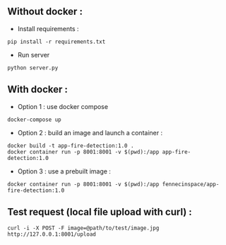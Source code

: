 ## Without docker : 

- Install requirements : 

```
pip install -r requirements.txt
```

- Run server

```
python server.py
```


## With docker : 

- Option 1 : use docker compose

```
docker-compose up
```

- Option 2 : build an image and launch a container :

```
docker build -t app-fire-detection:1.0 .
docker container run -p 8001:8001 -v $(pwd):/app app-fire-detection:1.0
```

- Option 3 : use a prebuilt image :

```
docker container run -p 8001:8001 -v $(pwd):/app fennecinspace/app-fire-detection:1.0
```


## Test request (local file upload with curl) :

```
curl -i -X POST -F image=@path/to/test/image.jpg http://127.0.0.1:8001/upload
```